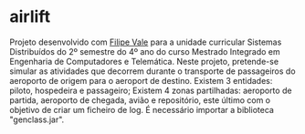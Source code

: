 # airlift

Projeto desenvolvido com [Filipe Vale](https://github.com/FilipeMiguelVale) para a unidade curricular Sistemas Distribuídos do 2º semestre do 4º ano do curso Mestrado Integrado em Engenharia de Computadores e Telemática.
Neste projeto, pretende-se simular as atividades que decorrem durante o transporte de passageiros do aeroporto de origem para o aeroport de destino.
Existem 3 entidades: piloto, hospedeira e passageiro;
Existem 4 zonas partilhadas: aeroporto de partida, aeroporto de chegada, avião e repositório, este último com o objetivo de criar um ficheiro de log.
É necessário importar a biblioteca "genclass.jar".

